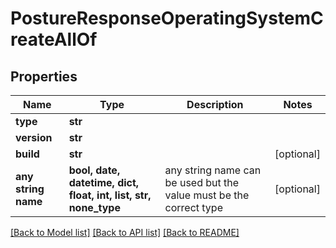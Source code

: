# PostureResponseOperatingSystemCreateAllOf


## Properties
Name | Type | Description | Notes
------------ | ------------- | ------------- | -------------
**type** | **str** |  | 
**version** | **str** |  | 
**build** | **str** |  | [optional] 
**any string name** | **bool, date, datetime, dict, float, int, list, str, none_type** | any string name can be used but the value must be the correct type | [optional]

[[Back to Model list]](../README.md#documentation-for-models) [[Back to API list]](../README.md#documentation-for-api-endpoints) [[Back to README]](../README.md)


